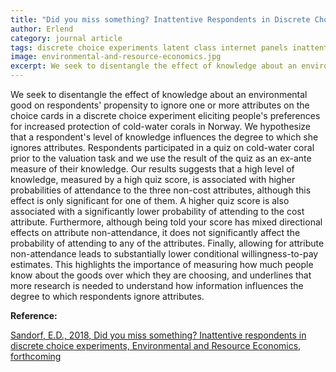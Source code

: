 ```yaml
---
title: "Did you miss something? Inattentive Respondents in Discrete Choice Experiments"
author: Erlend
category: journal article
tags: discrete choice experiments latent class internet panels inattentive bias attribute non-attendance
image: environmental-and-resource-economics.jpg
excerpt: We seek to disentangle the effect of knowledge about an environmental good on respondents' propensity to ignore one or more attributes on the choice cards in a discrete choice experiment eliciting people's preferences for increased protection of cold-water corals in Norway.
---
```


We seek to disentangle the effect of knowledge about an environmental good on respondents' propensity to ignore one or more attributes on the choice cards in a discrete choice experiment eliciting people's preferences for increased protection of cold-water corals in Norway. We hypothesize that a respondent's level of knowledge influences the degree to which she ignores attributes. Respondents participated in a quiz on cold-water coral prior to the valuation task and we use the result of the quiz as an ex-ante measure of their knowledge. Our results suggests that a high level of knowledge, measured by a high quiz score, is associated with higher probabilities of attendance to the three non-cost attributes, although this effect is only significant for one of them. A higher quiz score is also associated with a significantly lower probability of attending to
the cost attribute. Furthermore, although being told your score has mixed directional effects on
attribute non-attendance, it does not significantly affect the probability of attending to any of the attributes. Finally, allowing for attribute non-attendance leads to substantially lower conditional willingness-to-pay estimates. This highlights the importance of measuring how much people know about the goods over which they are choosing, and underlines that more research is needed to understand how information influences the degree to which respondents ignore attributes.

**Reference:**

[Sandorf, E.D., 2018, Did you miss something? Inattentive respondents in discrete choice experiments, Environmental and Resource Economics, forthcoming ](https://link.springer.com/article/10.1007/s10640-018-0296-y)
